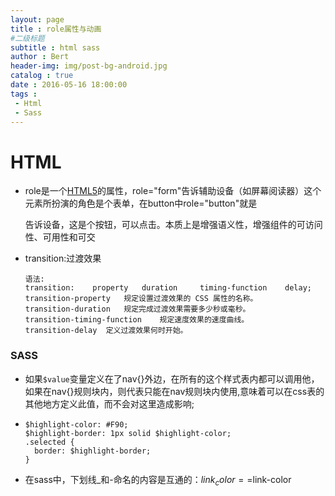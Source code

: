```yaml
---
layout: page
title : role属性与动画
#二级标题
subtitle : html sass
author : Bert
header-img: img/post-bg-android.jpg
catalog : true
date : 2016-05-16 18:00:00
tags :
 - Html
 - Sass
---
```


# HTML

* role是一个[HTML5](http://lib.csdn.net/base/html5)的属性，role="form"告诉辅助设备（如屏幕阅读器）这个元素所扮演的角色是个表单，在button中role="button"就是

  告诉设备，这是个按钮，可以点击。本质上是增强语义性，增强组件的可访问性、可用性和可交    

* transition:过渡效果

  ```
  语法:
  transition:	 property 	duration	 timing-function 	delay;
  transition-property 	规定设置过渡效果的 CSS 属性的名称。
  transition-duration 	规定完成过渡效果需要多少秒或毫秒。
  transition-timing-function 	规定速度效果的速度曲线。
  transition-delay 	定义过渡效果何时开始。
  ```

### SASS

* 如果`$value`变量定义在了nav{}外边，在所有的这个样式表内都可以调用他，如果在nav{}规则块内，则代表只能在nav规则块内使用,意味着可以在css表的其他地方定义此值，而不会对这里造成影响;

* ```
  $highlight-color: #F90;
  $highlight-border: 1px solid $highlight-color;
  .selected {
    border: $highlight-border;
  }
  ```

* 在sass中，下划线_和-命名的内容是互通的：$link_color==$link-color